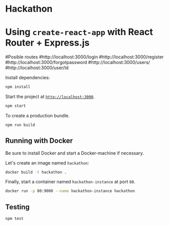 # Hackathon
# Using `create-react-app` with React Router + Express.js

#Posible routes
#http://localhost:3000/login
#http://localhost:3000/register
#http://localhost:3000/forgotpassword
#http://localhost:3000/users/
#http://localhost:3000/user/Id


Install dependencies:

```sh
npm install
```

Start the project at [`http://localhost:3000`](http://localhost:3000).

```sh
npm start
```
To create a production bundle.

```sh
npm run build
```



## Running with Docker

Be sure to install Docker and start a Docker-machine if necessary.

Let's create an image named `hackathon`:

```sh
docker build -t hackathon .
```

Finally, start a container named `hackathon-instance` at port `80`.

```sh
docker run -p 80:9000 --name hackathon-instance hackathon
```

## Testing

```sh
npm test
```
